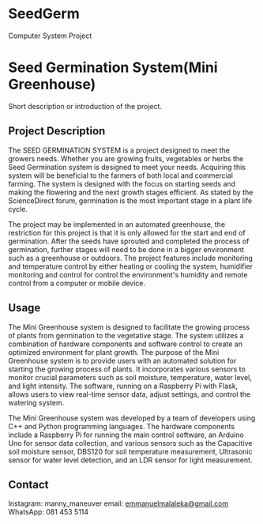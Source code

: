 # SeedGerm
Computer System Project

# Seed Germination System(Mini Greenhouse)

Short description or introduction of the project.

## Project Description

The SEED GERMINATION SYSTEM is a project designed to meet the growers needs. Whether you are growing fruits, vegetables or herbs the Seed Germination system is designed to meet your needs. Acquiring this system will be beneficial to the farmers of both local and commercial farming. 
The system is designed with the focus on starting seeds and making the flowering and the next growth stages efficient. As stated by the ScienceDirect forum, germination is the most important stage in a plant life cycle.  

The project may be implemented in an automated greenhouse, the restriction for this project is that it is only allowed for the start and end of germination. After the seeds have sprouted and completed the process of germination, further stages will need to be done in a bigger environment such as a greenhouse or outdoors. 
The project features include monitoring and temperature control by either heating or cooling the system, humidifier monitoring and control for control the environment's humidity and remote control from a computer or mobile device. 

## Usage

The Mini Greenhouse system is designed to facilitate the growing process of plants from germination to the vegetative stage. The system utilizes a combination of hardware components and software control to create an optimized environment for plant growth. 
The purpose of the Mini Greenhouse system is to provide users with an automated solution for starting the growing process of plants. It incorporates various sensors to monitor crucial parameters such as soil moisture, temperature, water level, and light intensity. The software, running on a Raspberry Pi with Flask, allows users to view real-time sensor data, adjust settings, and control the watering system. 

The Mini Greenhouse system was developed by a team of developers using C++ and Python programming languages. The hardware components include a Raspberry Pi for running the main control software, an Arduino Uno for sensor data collection, and various sensors such as the Capacitive soil moisture sensor, DBS120 for soil temperature measurement, Ultrasonic sensor for water level detection, and an LDR sensor for light measurement. 


## Contact
Instagram: manny_maneuver
email: emmanuelmalaleka@gmail.com
WhatsApp: 081 453 5114


